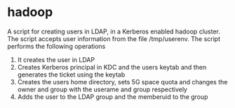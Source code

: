 # hadoop
A script for creating users in LDAP, in a Kerberos enabled hadoop cluster. The script accepts user information from the file  /tmp/userenv. 
The script performs the following operations
 1. It creates the user in  LDAP 
 2. Creates  Kerberos  principal in KDC and the users keytab and then generates the ticket using the keytab
 3. Creates the users home directory, sets 5G space quota and changes the owner and group with the userame and group respectively 
 4. Adds the user to the LDAP group and the memberuid to the group
